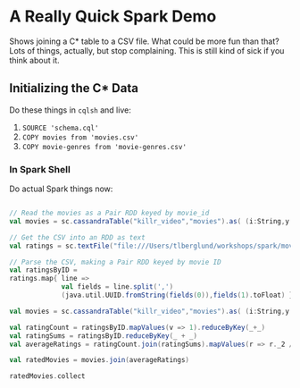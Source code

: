# A Really Quick Spark Demo

Shows joining a C* table to a CSV file. What could be more fun than that? Lots of things, actually, but stop complaining. This is still kind of sick if you think about it.

## Initializing the C* Data

Do these things in `cqlsh` and live:

1. `SOURCE 'schema.cql'`
2. `COPY movies from 'movies.csv'`
2. `COPY movie-genres from 'movie-genres.csv'`

### In Spark Shell

Do actual Spark things now:

```scala

// Read the movies as a Pair RDD keyed by movie_id
val movies = sc.cassandraTable("killr_video","movies").as( (i:String,y:Int,t:String) => (java.util.UUID.fromString(i),(t,y)) )

// Get the CSV into an RDD as text
val ratings = sc.textFile("file:///Users/tlberglund/workshops/spark/movie-ratings.csv")

// Parse the CSV, making a Pair RDD keyed by movie ID
val ratingsByID =
ratings.map{ line =>
             val fields = line.split(',')
             (java.util.UUID.fromString(fields(0)),fields(1).toFloat) }

val movies = sc.cassandraTable("killr_video","movies").as( (i:String,y:Int,t:String) => (java.util.UUID.fromString(i),t))

val ratingCount = ratingsByID.mapValues(v => 1).reduceByKey(_+_)
val ratingSums = ratingsByID.reduceByKey(_ + _)
val averageRatings = ratingCount.join(ratingSums).mapValues(r => r._2 / r._1)

val ratedMovies = movies.join(averageRatings)

ratedMovies.collect
```
